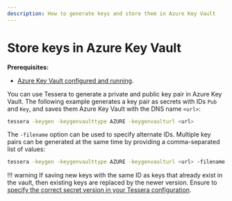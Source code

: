 ```yaml
---
description: How to generate keys and store them in Azure Key Vault
---
```


# Store keys in Azure Key Vault

**Prerequisites:**

* [Azure Key Vault configured and running](../Configure/KeyVault/Azure-Key-Vault.md).

You can use Tessera to generate a private and public key pair in Azure Key Vault.
The following example generates a key pair as secrets with IDs `Pub` and `Key`, and saves them
Azure Key Vault with the DNS name `<url>`:

```bash
tessera -keygen -keygenvaulttype AZURE -keygenvaulturl <url>
```

The `-filename` option can be used to specify alternate IDs. Multiple key pairs can be generated at
the same time by providing a comma-separated list of values:

```bash
tessera -keygen -keygenvaulttype AZURE -keygenvaulturl <url> -filename id1,id2
```

!!! warning
    If saving new keys with the same ID as keys that already exist in the vault, then existing keys
    are replaced by the newer version. Ensure to
    [specify the correct secret version in your Tessera configuration](../Configure/Keys/Azure-Key-Vault-Pairs.md).
